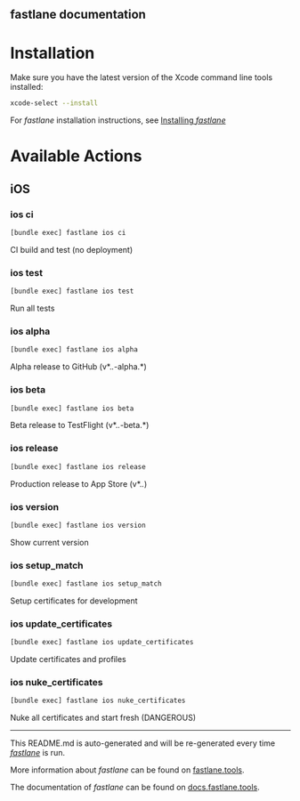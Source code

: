 fastlane documentation
----

# Installation

Make sure you have the latest version of the Xcode command line tools installed:

```sh
xcode-select --install
```

For _fastlane_ installation instructions, see [Installing _fastlane_](https://docs.fastlane.tools/#installing-fastlane)

# Available Actions

## iOS

### ios ci

```sh
[bundle exec] fastlane ios ci
```

CI build and test (no deployment)

### ios test

```sh
[bundle exec] fastlane ios test
```

Run all tests

### ios alpha

```sh
[bundle exec] fastlane ios alpha
```

Alpha release to GitHub (v*.*.*-alpha.*)

### ios beta

```sh
[bundle exec] fastlane ios beta
```

Beta release to TestFlight (v*.*.*-beta.*)

### ios release

```sh
[bundle exec] fastlane ios release
```

Production release to App Store (v*.*.*)

### ios version

```sh
[bundle exec] fastlane ios version
```

Show current version

### ios setup_match

```sh
[bundle exec] fastlane ios setup_match
```

Setup certificates for development

### ios update_certificates

```sh
[bundle exec] fastlane ios update_certificates
```

Update certificates and profiles

### ios nuke_certificates

```sh
[bundle exec] fastlane ios nuke_certificates
```

Nuke all certificates and start fresh (DANGEROUS)

----

This README.md is auto-generated and will be re-generated every time [_fastlane_](https://fastlane.tools) is run.

More information about _fastlane_ can be found on [fastlane.tools](https://fastlane.tools).

The documentation of _fastlane_ can be found on [docs.fastlane.tools](https://docs.fastlane.tools).
